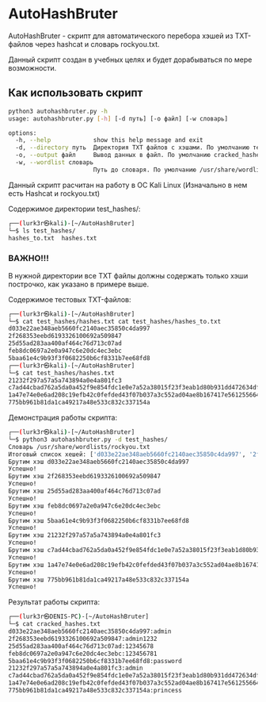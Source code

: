 # AutoHashBruter
AutoHashBruter - скрипт для автоматического перебора хэшей из TXT-файлов через hashcat и словарь rockyou.txt.

Данный скрипт создан в учебных целях и будет дорабываться по мере возможности.


## Как использовать скрипт


```bash
python3 autohashbruter.py -h
usage: autohashbruter.py [-h] [-d путь] [-o файл] [-w словарь]

options:
  -h, --help            show this help message and exit
  -d, --directory путь  Директория TXT файлов с хэшами. По умолчанию текущая директория
  -o, --output файл     Вывод данных в файл. По умолчанию cracked_hashes.txt
  -w, --wordlist словарь
                        Путь до словаря. По умолчанию /usr/share/wordlists/rockyou.txt
```
Данный скрипт расчитан на работу в ОС Kali Linux (Изначально в нем есть Hashcat и rockyou.txt)


Содержимое директории test_hashes/:
```bash
┌──(lurk3r㉿kali)-[~/AutoHashBruter]
└─$ ls test_hashes/
hashes_to.txt  hashes.txt
```

### ВАЖНО!!!

В нужной директории все TXT файлы должны содержать только хэши построчко, как указано в примере выше.

Содержимое тестовых TXT-файлов:
```bash
┌──(lurk3r㉿kali)-[~/AutoHashBruter]
└─$ cat test_hashes/hashes.txt cat test_hashes/hashes_to.txt
d033e22ae348aeb5660fc2140aec35850c4da997
2f268353eebd6193326100692a509847
25d55ad283aa400af464c76d713c07ad
feb8dc0697a2e0a947c6e20dc4ec3ebc
5baa61e4c9b93f3f0682250b6cf8331b7ee68fd8
┌──(lurk3r㉿kali)-[~/AutoHashBruter]
└─$ cat test_hashes/hashes.txt 
21232f297a57a5a743894a0e4a801fc3
c7ad44cbad762a5da0a452f9e854fdc1e0e7a52a38015f23f3eab1d80b931dd472634dfac71cd34ebc35d16ab7fb8a90c81f975113d6c7538dc69dd8de9077ec
1a47e74e0e6ad208c19efb42c0fefded43f07b037a3c552ad04ae8b167417e5612556641c0df4da77643e027b030e6ebcb9264dda9e8db3522952bec751d3b92
775bb961b81da1ca49217a48e533c832c337154a
```
Демонстрация работы скрипта:
```bash
┌──(lurk3r㉿kali)-[~/AutoHashBruter]
└─$ python3 autohashbruter.py -d test_hashes/
Словарь /usr/share/wordlists/rockyou.txt
Итоговый список хешей: ['d033e22ae348aeb5660fc2140aec35850c4da997', '2f268353eebd6193326100692a509847', '25d55ad283aa400af464c76d713c07ad', 'feb8dc0697a2e0a947c6e20dc4ec3ebc', '5baa61e4c9b93f3f0682250b6cf8331b7ee68fd8', '21232f297a57a5a743894a0e4a801fc3', 'c7ad44cbad762a5da0a452f9e854fdc1e0e7a52a38015f23f3eab1d80b931dd472634dfac71cd34ebc35d16ab7fb8a90c81f975113d6c7538dc69dd8de9077ec', '1a47e74e0e6ad208c19efb42c0fefded43f07b037a3c552ad04ae8b167417e5612556641c0df4da77643e027b030e6ebcb9264dda9e8db3522952bec751d3b92', '775bb961b81da1ca49217a48e533c832c337154a']
Брутим хэш d033e22ae348aeb5660fc2140aec35850c4da997
Успешно!
Брутим хэш 2f268353eebd6193326100692a509847
Успешно!
Брутим хэш 25d55ad283aa400af464c76d713c07ad
Успешно!
Брутим хэш feb8dc0697a2e0a947c6e20dc4ec3ebc
Успешно!
Брутим хэш 5baa61e4c9b93f3f0682250b6cf8331b7ee68fd8
Успешно!
Брутим хэш 21232f297a57a5a743894a0e4a801fc3
Успешно!
Брутим хэш c7ad44cbad762a5da0a452f9e854fdc1e0e7a52a38015f23f3eab1d80b931dd472634dfac71cd34ebc35d16ab7fb8a90c81f975113d6c7538dc69dd8de9077ec
Успешно!
Брутим хэш 1a47e74e0e6ad208c19efb42c0fefded43f07b037a3c552ad04ae8b167417e5612556641c0df4da77643e027b030e6ebcb9264dda9e8db3522952bec751d3b92
Успешно!
Брутим хэш 775bb961b81da1ca49217a48e533c832c337154a
Успешно!
```
Результат работы скрипта:
```bash
┌──(lurk3r㉿DENIS-PC)-[~/AutoHashBruter]
└─$ cat cracked_hashes.txt 
d033e22ae348aeb5660fc2140aec35850c4da997:admin
2f268353eebd6193326100692a509847:admin1232
25d55ad283aa400af464c76d713c07ad:12345678
feb8dc0697a2e0a947c6e20dc4ec3ebc:123456781
5baa61e4c9b93f3f0682250b6cf8331b7ee68fd8:password
21232f297a57a5a743894a0e4a801fc3:admin
c7ad44cbad762a5da0a452f9e854fdc1e0e7a52a38015f23f3eab1d80b931dd472634dfac71cd34ebc35d16ab7fb8a90c81f975113d6c7538dc69dd8de9077ec:admin
1a47e74e0e6ad208c19efb42c0fefded43f07b037a3c552ad04ae8b167417e5612556641c0df4da77643e027b030e6ebcb9264dda9e8db3522952bec751d3b92:princess
775bb961b81da1ca49217a48e533c832c337154a:princess
```
